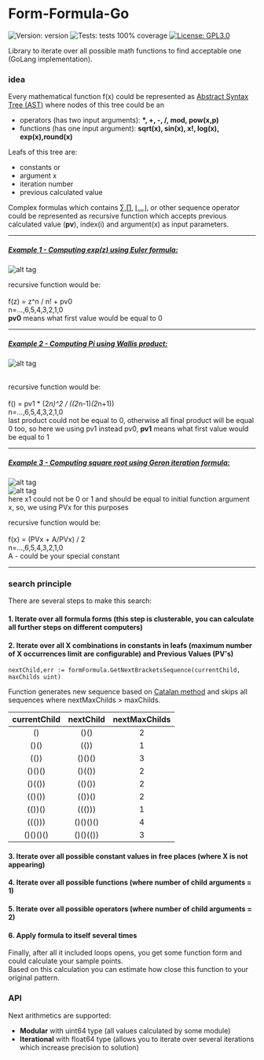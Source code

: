 # Form-Formula-Go
![Version: version](https://img.shields.io/badge/version-v0.0.1--alpha-success.svg)
![Tests: tests 100% coverage](https://img.shields.io/badge/tests-67_of_67=100%-success.svg)
[![License: GPL3.0](https://img.shields.io/badge/License-GPL3.0-blue.svg)](https://www.gnu.org/licenses/gpl-3.0.html)

Library to iterate over all possible math functions to find acceptable one (GoLang implementation).<br>

### idea
Every mathematical function f(x) could be represented as [Abstract Syntax Tree (AST)](https://en.wikipedia.org/wiki/Abstract_syntax_tree) where nodes of this tree could be an<br>
 - operators (has two input arguments): <b>*, +, -, /, mod, pow(x,p)</b>
 - functions (has one input argument): <b>sqrt(x), sin(x), x!, log(x), exp(x),round(x)</b>

Leafs of this tree are:<br>
- constants or
- argument x
- iteration number
- previous calculated value
   
Complex formulas which contains [&#8721;](https://en.wikipedia.org/wiki/Summation),[&#8719;](https://en.wikipedia.org/wiki/Multiplication),
[&#8970;...&#8971;](https://en.wikipedia.org/wiki/Continued_fraction),
or other sequence operator could be represented as recursive function which accepts previous calculated value (<b>pv</b>),
index(i) and argument(x) as input parameters.

---
##### <u>Example 1 - Computing exp(z) using [Euler formula](https://en.wikipedia.org/wiki/Euler%27s_formula):</u>
![alt tag](https://wikimedia.org/api/rest_v1/media/math/render/svg/6a91595ef0946463456b2d0184bdcdb2ae9da7a2)<br>

recursive function would be:<br><br> f(z) = z^n / n! + pv0<br>
n=...,6,5,4,3,2,1,0<br><b>pv0</b> means what first value would be equal to 0

---
##### <u>Example 2 - Computing Pi using [Wallis product](https://en.wikipedia.org/wiki/Wallis_product):</u>
![alt tag](https://wikimedia.org/api/rest_v1/media/math/render/svg/df59bf8aa67b6dff8be6cffb4f59777cea828454)<br><br>

recursive function would be:<br><br> f() = pv1 * (2*n)^2 / ((2*n-1)*(2*n+1)) <br>
n=...,6,5,4,3,2,1,0<br>
last product could not be equal to 0, otherwise all final product will be equal 0 too, so here we using pv1 instead pv0, <b>pv1</b> means what first value would be equal to 1

---
##### <u>Example 3 - Computing square root using [Geron iteration formula](https://ru.wikipedia.org/wiki/%D0%98%D1%82%D0%B5%D1%80%D0%B0%D1%86%D0%B8%D0%BE%D0%BD%D0%BD%D0%B0%D1%8F_%D1%84%D0%BE%D1%80%D0%BC%D1%83%D0%BB%D0%B0_%D0%93%D0%B5%D1%80%D0%BE%D0%BD%D0%B0):</u>
 ![alt tag](https://wikimedia.org/api/rest_v1/media/math/render/svg/9935d6f7061161b29325d712518fb58496f58bfb)<br>
 ![alt tag](https://wikimedia.org/api/rest_v1/media/math/render/svg/cd0d9bc3389f73d8501bfef1303b06246d81f771)<br>
 here x1 could not be 0 or 1 and should be equal to initial function argument x, so, we using PVx for this purposes

recursive function would be:<br><br> f(x) = (PVx + A/PVx) / 2<br>
n=...,6,5,4,3,2,1,0<br>
A - could be your special constant

---
### search principle
There are several steps to make this search:
#### 1. Iterate over all formula forms (this step is clusterable, you can calculate all further steps on different computers)</summary>
 

#### 2. Iterate over all X combinations in constants in leafs (maximum number of X occurrences limit are configurable) and Previous Values (PV's)

```
nextChild,err := formFormula.GetNextBracketsSequence(currentChild, maxChilds uint)
```
Function generates new sequence based on [Catalan method](https://en.wikipedia.org/wiki/Catalan_number) and skips all sequences where nextMaxChilds > maxChilds.

| currentChild |  nextChild  | nextMaxChilds    |
|:------------:|:-----------:|:----------------:|
| ()           | ()()        | 2                |
| ()()         | (())        | 1                |
| (())         | ()()()      | 3                |
| ()()()       | ()(())      | 2                |
| ()(())       | (()())      | 2                |
| (()())       | (())()      | 2                |
| (())()       | ((()))      | 1                |
| ((()))       | ()()()()    | 4                |
| ()()()()     | ()()(())    | 3                |


#### 3. Iterate over all possible constant values in free places (where X is not appearing)
#### 4. Iterate over all possible functions (where number of child arguments = 1)
#### 5. Iterate over all possible operators (where number of child arguments = 2)
#### 6. Apply formula to itself several times

Finally, after all it included loops opens, you get some function form and could calculate your sample points.<br>
Based on this calculation you can estimate how close this function to your original pattern.<br>

### API
Next arithmetics are supported:
* <b>Modular</b> with uint64 type
    (all values calculated by some module)
* <b>Iterational</b> with float64 type
    (allows you to iterate over several iterations which increase precision to solution)
